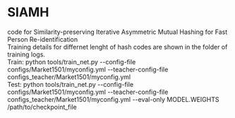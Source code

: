 # SIAMH
code for Similarity-preserving Iterative Asymmetric Mutual Hashing for Fast Person Re-identification  
Training details for differnet lenght of hash codes are shown in the folder of training logs.  
Train: python tools/train_net.py --config-file configs/Market1501/myconfig.yml --teacher-config-file configs_teacher/Market1501/myconfig.yml  
Test:  python tools/train_net.py --config-file configs/Market1501/myconfig.yml --teacher-config-file configs_teacher/Market1501/myconfig.yml --eval-only MODEL.WEIGHTS /path/to/checkpoint_file
